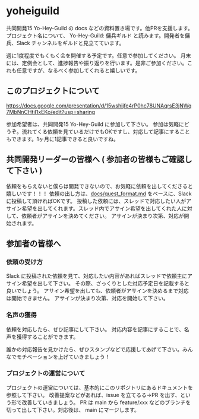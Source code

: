 # yoheiguild

共同開発15 Yo-Hey-Guild の docs などの資料置き場です。他PRを支援します。
プロジェクト名について、 Yo-Hey-Guild: 傭兵ギルド と読みます。開発者を傭兵、Slack チャンネルをギルドと見立てています。

週に1度程度でもくもく会を開催する予定です。任意で参加してください。
月末には、定例会として、進捗報告や振り返りを行います。是非ご参加ください。これも任意ですが、なるべく参加してくれると嬉しいです。

## このプロジェクトについて

https://docs.google.com/presentation/d/15wshijfe4rP0hc78UNAqrsE3jNWq7MbNnCHtiI1xEKo/edit?usp=sharing

参加希望者は、共同開発15 Yo-Hey-Guild に参加して下さい。
参加は気軽にどうぞ。流れてくる依頼を見ているだけでもOKですし、対応して記事にすることもできます。1ヶ月に1記事できると良いですね。

## 共同開発リーダーの皆様へ ( 参加者の皆様もご確認して下さい )

依頼をもらえないと僕らは開発できないので、お気軽に依頼を出してくださると嬉しいです！！！
依頼の出し方は、[docs/quest_format.md](docs/quest_format.md) をベースに、Slack に投稿して頂ければOKです。
投稿した依頼には、スレッドで対応したい人がアサイン希望を出してくれます。スレッド内でアサイン希望を出してくれた人に対して、依頼者がアサインを決めてください。
アサインが決まり次第、対応が開始されます。

## 参加者の皆様へ

### 依頼の受け方

Slack に投稿された依頼を見て、対応したい内容があればスレッドで依頼主にアサイン希望を出して下さい。
その際、ざっくりとした対応予定日を記載すると良いでしょう。
アサイン希望を出しても、依頼者がアサインを決めるまで対応は開始できません。
アサインが決まり次第、対応を開始して下さい。

### 名声の獲得

依頼を対応したら、ぜひ記事にして下さい。
対応内容を記事にすることで、名声を獲得することができます。

誰かの対応報告を見かけたら、ぜひスタンプなどで応援してあげて下さい。みんなでモチベーションを上げていきましょう！

### プロジェクトの運営について

プロジェクトの運営については、基本的にこのリポジトリにあるドキュメントを参照して下さい。
改善提案などがあれば、issue を立てるる→PR を出す、という形で改善していきましょう。
PR は main から feature/xxx などのブランチを切って出して下さい。対応後は、 main にマージします。
